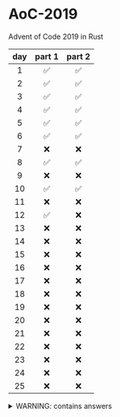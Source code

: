 # AoC-2019

Advent of Code 2019 in Rust

| day | part 1 | part 2 |
| :-: | :----: | :----: |
|  1  |   ✅   |   ✅   |
|  2  |   ✅   |   ✅   |
|  3  |   ✅   |   ✅   |
|  4  |   ✅   |   ✅   |
|  5  |   ✅   |   ✅   |
|  6  |   ✅   |   ✅   |
|  7  |   ❌   |   ❌   |
|  8  |   ✅   |   ✅   |
|  9  |   ❌   |   ❌   |
| 10  |   ✅   |   ✅   |
| 11  |   ❌   |   ❌   |
| 12  |   ✅   |   ❌   |
| 13  |   ❌   |   ❌   |
| 14  |   ❌   |   ❌   |
| 15  |   ❌   |   ❌   |
| 16  |   ❌   |   ❌   |
| 17  |   ❌   |   ❌   |
| 18  |   ❌   |   ❌   |
| 19  |   ❌   |   ❌   |
| 20  |   ❌   |   ❌   |
| 21  |   ❌   |   ❌   |
| 22  |   ❌   |   ❌   |
| 23  |   ❌   |   ❌   |
| 24  |   ❌   |   ❌   |
| 25  |   ❌   |   ❌   |

<details>
	<summary>WARNING: contains answers</summary>
 
  ```sh
  day 1:
    part 1: 3353880
    part 2: 5027950
  day 2:
    part 1: 4930687
    part 2: 5335
  day 3:
    part 1: 860
    part 2: 9238
  day 4:
    part 1: 2081
    part 2: 1411
  day 5:
    part 1: 5074395
    part 2: 8346937
  day 6:
    part 1: 292387
    part 2: 433
  day 8:
    part 1: 1742
    part 2: 
   ██    ██ █   █████  ██  
  █  █    █ █   ██    █  █ 
  █       █  █ █ ███  █  █ 
  █ ██    █   █  █    ████ 
  █  █ █  █   █  █    █  █ 
   ███  ██    █  ████ █  █
  day 10:
    part 1: 267
    part 2: 1309
  day 12:
    part 1: 6735
  ```
</details>
